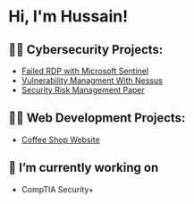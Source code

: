 <h1>Hi, I'm Hussain! </h1>

<h2>👨‍💻 Cybersecurity Projects:</h2>

- [Failed RDP with Microsoft Sentinel](https://github.com/HussainV2/SentinelLab)
- [Vulnerability Managment With Nessus](https://github.com/HussainV2/NessusLab)
- [Security Risk Management Paper](https://github.com/HussainV2/ResearchPaper)


<h2>👨‍💻 Web Development Projects:</h2>

- [Coffee Shop Website](https://github.com/HussainV2/CoffeeShop)




<h2>🔭 I’m currently working on</h2>

- CompTIA Security+





<!--
<h2>🌱 I’m currently learning</h2>

-Python
-Go

<h2> 🤳 Connect with me:</h2>

[<img align="left" alt=" | Twitter" width="22px" src="https://cdn.jsdelivr.net/npm/simple-icons@v3/icons/twitter.svg" />][twitter]
[<img align="left" alt=" | LinkedIn" width="22px" src="https://cdn.jsdelivr.net/npm/simple-icons@v3/icons/linkedin.svg" />][linkedin]
[<img align="left" alt=" | Instagram" width="22px" src="https://cdn.jsdelivr.net/npm/simple-icons@v3/icons/instagram.svg" />][instagram]

[twitter]: https://twitter.com/
[instagram]: https://www.instagram.com//
[linkedin]: https://linkedin.com/in/
-->
